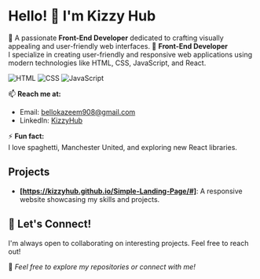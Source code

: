 # Hello! 👋 I'm Kizzy Hub
🌟 A passionate **Front-End Developer** dedicated to crafting visually appealing and user-friendly web interfaces.
🌱 **Front-End Developer**  
I specialize in creating user-friendly and responsive web applications using modern technologies like HTML, CSS, JavaScript, and React.

![HTML](https://img.shields.io/badge/Code-HTML-orange)
![CSS](https://img.shields.io/badge/Code-CSS-blue)
![JavaScript](https://img.shields.io/badge/Code-JavaScript-yellow)  

📫 **Reach me at:**  
- Email: [bellokazeem908@gmail.com](mailto:bellokazeem908@gmail.com)  
- LinkedIn: [KizzyHub](https://www.linkedin.com/in/kazeem-bello-8243b5355/)

⚡ **Fun fact:**  
I love spaghetti, Manchester United, and exploring new React libraries.

## Projects
- **[https://kizzyhub.github.io/Simple-Landing-Page/#]**: A responsive website showcasing my skills and projects.


## 🤝 Let's Connect!
I'm always open to collaborating on interesting projects. Feel free to reach out!

🌟 _Feel free to explore my repositories or connect with me!_
